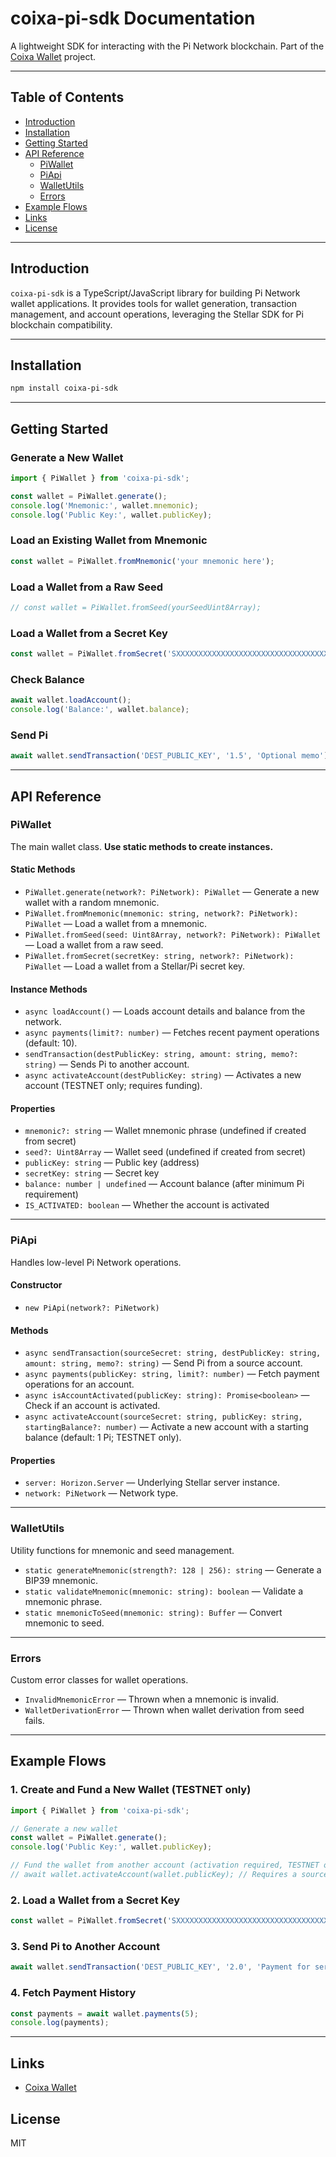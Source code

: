# coixa-pi-sdk Documentation

A lightweight SDK for interacting with the Pi Network blockchain. Part of the [Coixa Wallet](https://coixa.xyz) project.

---

## Table of Contents
- [Introduction](#introduction)
- [Installation](#installation)
- [Getting Started](#getting-started)
- [API Reference](#api-reference)
  - [PiWallet](#piwallet)
  - [PiApi](#piapi)
  - [WalletUtils](#walletutils)
  - [Errors](#errors)
- [Example Flows](#example-flows)
- [Links](#links)
- [License](#license)

---

## Introduction

`coixa-pi-sdk` is a TypeScript/JavaScript library for building Pi Network wallet applications. It provides tools for wallet generation, transaction management, and account operations, leveraging the Stellar SDK for Pi blockchain compatibility.

---

## Installation

```bash
npm install coixa-pi-sdk
```

---

## Getting Started

### Generate a New Wallet
```typescript
import { PiWallet } from 'coixa-pi-sdk';

const wallet = PiWallet.generate();
console.log('Mnemonic:', wallet.mnemonic);
console.log('Public Key:', wallet.publicKey);
```

### Load an Existing Wallet from Mnemonic
```typescript
const wallet = PiWallet.fromMnemonic('your mnemonic here');
```

### Load a Wallet from a Raw Seed
```typescript
// const wallet = PiWallet.fromSeed(yourSeedUint8Array);
```

### Load a Wallet from a Secret Key
```typescript
const wallet = PiWallet.fromSecret('SXXXXXXXXXXXXXXXXXXXXXXXXXXXXXXXXXXXXXXXXXXXX');
```

### Check Balance
```typescript
await wallet.loadAccount();
console.log('Balance:', wallet.balance);
```

### Send Pi
```typescript
await wallet.sendTransaction('DEST_PUBLIC_KEY', '1.5', 'Optional memo');
```

---

## API Reference

### PiWallet
The main wallet class. **Use static methods to create instances.**

#### Static Methods
- `PiWallet.generate(network?: PiNetwork): PiWallet` — Generate a new wallet with a random mnemonic.
- `PiWallet.fromMnemonic(mnemonic: string, network?: PiNetwork): PiWallet` — Load a wallet from a mnemonic.
- `PiWallet.fromSeed(seed: Uint8Array, network?: PiNetwork): PiWallet` — Load a wallet from a raw seed.
- `PiWallet.fromSecret(secretKey: string, network?: PiNetwork): PiWallet` — Load a wallet from a Stellar/Pi secret key.

#### Instance Methods
- `async loadAccount()` — Loads account details and balance from the network.
- `async payments(limit?: number)` — Fetches recent payment operations (default: 10).
- `sendTransaction(destPublicKey: string, amount: string, memo?: string)` — Sends Pi to another account.
- `async activateAccount(destPublicKey: string)` — Activates a new account (TESTNET only; requires funding).

#### Properties
- `mnemonic?: string` — Wallet mnemonic phrase (undefined if created from secret)
- `seed?: Uint8Array` — Wallet seed (undefined if created from secret)
- `publicKey: string` — Public key (address)
- `secretKey: string` — Secret key
- `balance: number | undefined` — Account balance (after minimum Pi requirement)
- `IS_ACTIVATED: boolean` — Whether the account is activated

---

### PiApi
Handles low-level Pi Network operations.

#### Constructor
- `new PiApi(network?: PiNetwork)`

#### Methods
- `async sendTransaction(sourceSecret: string, destPublicKey: string, amount: string, memo?: string)` — Send Pi from a source account.
- `async payments(publicKey: string, limit?: number)` — Fetch payment operations for an account.
- `async isAccountActivated(publicKey: string): Promise<boolean>` — Check if an account is activated.
- `async activateAccount(sourceSecret: string, publicKey: string, startingBalance?: number)` — Activate a new account with a starting balance (default: 1 Pi; TESTNET only).

#### Properties
- `server: Horizon.Server` — Underlying Stellar server instance.
- `network: PiNetwork` — Network type.

---

### WalletUtils
Utility functions for mnemonic and seed management.

- `static generateMnemonic(strength?: 128 | 256): string` — Generate a BIP39 mnemonic.
- `static validateMnemonic(mnemonic: string): boolean` — Validate a mnemonic phrase.
- `static mnemonicToSeed(mnemonic: string): Buffer` — Convert mnemonic to seed.

---

### Errors
Custom error classes for wallet operations.

- `InvalidMnemonicError` — Thrown when a mnemonic is invalid.
- `WalletDerivationError` — Thrown when wallet derivation from seed fails.

---

## Example Flows

### 1. Create and Fund a New Wallet (TESTNET only)
```typescript
import { PiWallet } from 'coixa-pi-sdk';

// Generate a new wallet
const wallet = PiWallet.generate();
console.log('Public Key:', wallet.publicKey);

// Fund the wallet from another account (activation required, TESTNET only)
// await wallet.activateAccount(wallet.publicKey); // Requires a source account with Pi
```

### 2. Load a Wallet from a Secret Key
```typescript
const wallet = PiWallet.fromSecret('SXXXXXXXXXXXXXXXXXXXXXXXXXXXXXXXXXXXXXXXXXXXX');
```

### 3. Send Pi to Another Account
```typescript
await wallet.sendTransaction('DEST_PUBLIC_KEY', '2.0', 'Payment for services');
```

### 4. Fetch Payment History
```typescript
const payments = await wallet.payments(5);
console.log(payments);
```

---

## Links
- [Coixa Wallet](https://coixa.xyz)

## License
MIT 